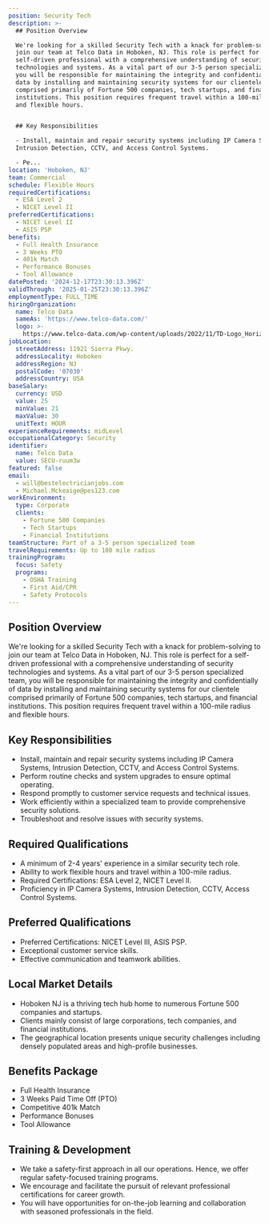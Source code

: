 ```yaml
---
position: Security Tech
description: >-
  ## Position Overview

  We're looking for a skilled Security Tech with a knack for problem-solving to
  join our team at Telco Data in Hoboken, NJ. This role is perfect for a
  self-driven professional with a comprehensive understanding of security
  technologies and systems. As a vital part of our 3-5 person specialized team,
  you will be responsible for maintaining the integrity and confidentially of
  data by installing and maintaining security systems for our clientele
  comprised primarily of Fortune 500 companies, tech startups, and financial
  institutions. This position requires frequent travel within a 100-mile radius
  and flexible hours.


  ## Key Responsibilities

  - Install, maintain and repair security systems including IP Camera Systems,
  Intrusion Detection, CCTV, and Access Control Systems.

  - Pe...
location: 'Hoboken, NJ'
team: Commercial
schedule: Flexible Hours
requiredCertifications:
  - ESA Level 2
  - NICET Level II
preferredCertifications:
  - NICET Level II
  - ASIS PSP
benefits:
  - Full Health Insurance
  - 3 Weeks PTO
  - 401k Match
  - Performance Bonuses
  - Tool Allowance
datePosted: '2024-12-17T23:30:13.396Z'
validThrough: '2025-01-25T23:30:13.396Z'
employmentType: FULL_TIME
hiringOrganization:
  name: Telco Data
  sameAs: 'https://www.telco-data.com/'
  logo: >-
    https://www.telco-data.com/wp-content/uploads/2022/11/TD-Logo_Horizontal_Color.webp
jobLocation:
  streetAddress: 11921 Sierra Pkwy.
  addressLocality: Hoboken
  addressRegion: NJ
  postalCode: '07030'
  addressCountry: USA
baseSalary:
  currency: USD
  value: 25
  minValue: 21
  maxValue: 30
  unitText: HOUR
experienceRequirements: midLevel
occupationalCategory: Security
identifier:
  name: Telco Data
  value: SECU-ruum3w
featured: false
email:
  - will@bestelectricianjobs.com
  - Michael.Mckeaige@pes123.com
workEnvironment:
  type: Corporate
  clients:
    - Fortune 500 Companies
    - Tech Startups
    - Financial Institutions
teamStructure: Part of a 3-5 person specialized team
travelRequirements: Up to 100 mile radius
trainingProgram:
  focus: Safety
  programs:
    - OSHA Training
    - First Aid/CPR
    - Safety Protocols
---
```




## Position Overview
We're looking for a skilled Security Tech with a knack for problem-solving to join our team at Telco Data in Hoboken, NJ. This role is perfect for a self-driven professional with a comprehensive understanding of security technologies and systems. As a vital part of our 3-5 person specialized team, you will be responsible for maintaining the integrity and confidentially of data by installing and maintaining security systems for our clientele comprised primarily of Fortune 500 companies, tech startups, and financial institutions. This position requires frequent travel within a 100-mile radius and flexible hours.

## Key Responsibilities
- Install, maintain and repair security systems including IP Camera Systems, Intrusion Detection, CCTV, and Access Control Systems.
- Perform routine checks and system upgrades to ensure optimal operating.
- Respond promptly to customer service requests and technical issues.
- Work efficiently within a specialized team to provide comprehensive security solutions.
- Troubleshoot and resolve issues with security systems.
 
## Required Qualifications
- A minimum of 2-4 years' experience in a similar security tech role.
- Ability to work flexible hours and travel within a 100-mile radius.
- Required Certifications: ESA Level 2, NICET Level II.
- Proficiency in IP Camera Systems, Intrusion Detection, CCTV, Access Control Systems.
  
## Preferred Qualifications
- Preferred Certifications: NICET Level III, ASIS PSP.
- Exceptional customer service skills.
- Effective communication and teamwork abilities.

## Local Market Details
- Hoboken NJ is a thriving tech hub home to numerous Fortune 500 companies and startups.
- Clients mainly consist of large corporations, tech companies, and financial institutions.
- The geographical location presents unique security challenges including densely populated areas and high-profile businesses.
 
## Benefits Package
- Full Health Insurance
- 3 Weeks Paid Time Off (PTO)
- Competitive 401k Match
- Performance Bonuses
- Tool Allowance
  
## Training & Development
- We take a safety-first approach in all our operations. Hence, we offer regular safety-focused training programs.
- We encourage and facilitate the pursuit of relevant professional certifications for career growth.
- You will have opportunities for on-the-job learning and collaboration with seasoned professionals in the field.